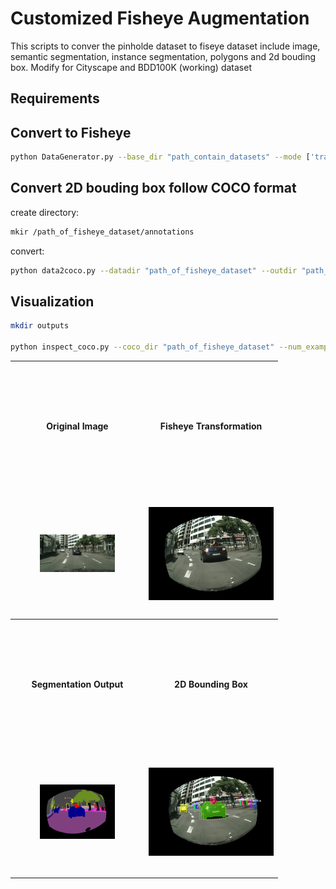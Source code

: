 # Customized Fisheye Augmentation 

This scripts to conver the pinholde dataset to fiseye dataset include image, semantic segmentation, instance segmentation, polygons and 2d bouding box. Modify for Cityscape and BDD100K (working) dataset
## Requirements

## Convert to Fisheye

```bash
python DataGenerator.py --base_dir "path_contain_datasets" --mode ['train', 'val'] --dataset ['cityscape', 'bdd100k']
``` 


## Convert 2D bouding box follow COCO format

create directory:
```bash
mkir /path_of_fisheye_dataset/annotations
```
convert:
```bash
python data2coco.py --datadir "path_of_fisheye_dataset" --outdir "path_of_fisheye_dataset/annotations"
```

## Visualization

```bash
mkdir outputs

python inspect_coco.py --coco_dir "path_of_fisheye_dataset" --num_examples 5
```

<!-- | Original image        | Fisheye        |
|-----------------|----------------|
| ![Image 1](outputs/frankfurt_000001_038418_leftImg8bit.png) | ![Image 2](outputs/image(2).png) |
| Segmentation        | 2d Bouding box        |
| ![Image 3](outputs/image(1).png) | ![Image 4](outputs/image(3).png) | -->

<table>
  <tr>
    <th style="width: 200px; height: 200px; text-align: center;">Original Image</th>
    <th style="width: 200px; height: 200px; text-align: center;">Fisheye Transformation</th>
  </tr>
  <tr>
    <td style="width: 200px; height: 200px; text-align: center; vertical-align: middle;">
      <img src="outputs/frankfurt_000001_038418_leftImg8bit.png" alt="Original" style="width: 60%; height: auto;">
    </td>
    <td style="width: 200px; height: 200px; text-align: center; vertical-align: middle;">
      <img src="outputs/image(2).png" alt="Fisheye" style="width: 100%; height: auto;">
    </td>
  </tr>
  <tr>
    <th style="width: 200px; height: 200px; text-align: center;">Segmentation Output</th>
    <th style="width: 200px; height: 200px; text-align: center;">2D Bounding Box</th>
  </tr>
  <tr>
    <td style="width: 200px; height: 200px; text-align: center; vertical-align: middle;">
      <img src="outputs/image(1).png" alt="Segmentation" style="width: 60%; height: auto;">
    </td>
    <td style="width: 200px; height: 200px; text-align: center; vertical-align: middle;">
      <img src="outputs/image(3).png" alt="Bounding Box" style="width: 100%; height: auto;">
    </td>
  </tr>
</table>